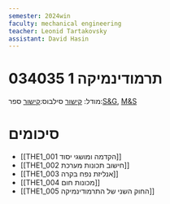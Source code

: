```yaml
---
semester: 2024win
faculty: mechanical engineering
teacher: Leonid Tartakovsky
assistant: David Hasin
---
```

# 034035 תרמודינמיקה 1
מודל: [קישור](https://moodle2324.technion.ac.il/course/view.php?id=128)
סילבוס:[קישור](https://moodle2324.technion.ac.il/pluginfile.php/195465/mod_resource/content/1/Syllabus_Thermo_Winter%202023-2024.pdf)
ספר:[S&G](https://libgen.rs/book/index.php?md5=BEDA941ADA35DC6F38039562542046CF), [M&S](https://libgen.rs/book/index.php?md5=CB4CA4EE5C0560DE71BDAF9F81B3C163)

# סיכומים

- [[THE1_001 הקדמה ומושגי יסוד]]
- [[THE1_002 חישוב תכונות מערכת]]
- [[THE1_003 אנליזת נפח בקרה]]
- [[THE1_004 מכונות חום]]
- [[THE1_005 החוק השני של התרמודינמיקה]]
